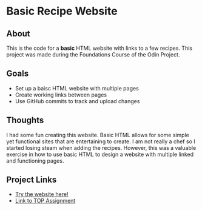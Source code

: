# Basic Recipe Website

## About
This is the code for a **basic** HTML website with links to a few recipes.
This project was made during the Foundations Course of the Odin Project.

## Goals
* Set up a baisc HTML website with multiple pages
* Create working links between pages
* Use GitHub commits to track and upload changes

## Thoughts
I had some fun creating this website. Basic HTML allows for some simple yet functional sites that are entertaining to create. I am not really a chef so I started losing steam when adding the recipes. However, this was a valuable exercise in how to use basic HTML to design a website with multiple linked and functioning pages.

## Project Links
- [Try the website here!](https://copaiement.github.io/odin-recipes/)
- [Link to TOP Assignment](https://www.theodinproject.com/lessons/foundations-recipes)